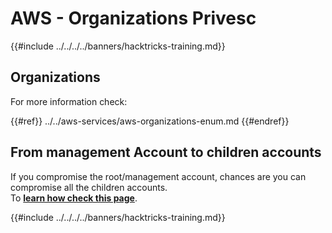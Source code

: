 # AWS - Organizations Privesc

{{#include ../../../../banners/hacktricks-training.md}}

## Organizations

For more information check:

{{#ref}}
../../aws-services/aws-organizations-enum.md
{{#endref}}

## From management Account to children accounts

If you compromise the root/management account, chances are you can compromise all the children accounts.\
To [**learn how check this page**](../../index.html#compromising-the-organization).

{{#include ../../../../banners/hacktricks-training.md}}




